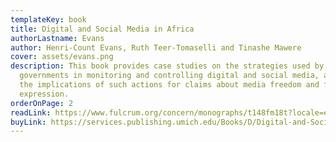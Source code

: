 ```yaml
---
templateKey: book
title: Digital and Social Media in Africa
authorLastname: Evans
author: Henri-Count Evans, Ruth Teer-Tomaselli and Tinashe Mawere
cover: assets/evans.png
description: This book provides case studies on the strategies used by African
  governments in monitoring and controlling digital and social media, as well as
  the implications of such actions for claims about media freedom and freedom of
  expression.
orderOnPage: 2
readLink: https://www.fulcrum.org/concern/monographs/t148fm18t?locale=en
buyLink: https://services.publishing.umich.edu/Books/D/Digital-and-Social-Media-in-Africa
---
```

